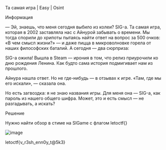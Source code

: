 Та самая игра | Easy | Osint

Информация

— Эй, знаешь, что меня сегодня выбило из колеи? SIG-а. Та самая игра, которая в 2002 заставляла нас с Айнурой забывать о времени. Мы тогда спорили до хрипоты пытаясь найти ответ на вопрос за 500 очков: «В чем смысл жизни?» — и даже пицца в микроволновке горела от наших философских баталий.
А сегодня — два сюрприза:

SIG-а ожила! Вышла в Steam — ирония в том, что релиз приурочили ко дню рождения Ленина. Как будто сама история подмигивает нам из прошлого.

Айнура нашла ответ. Но не где-нибудь — в отзывах к игре. «Там, где мы его искали», — сказала она.


Но есть загвоздка: я не знаю названия игры. Для меня она — SIG-а, как пароль из нашего общего шифра. Может, это и есть смысл — не разгадывать, а искать?


Решение

Нужно найти обзор в стиме на SIGame с флагом letoctf{}

![image](https://github.com/user-attachments/assets/7ef3637e-24a9-43ae-b4a7-1c95f8110185)

letoctf{v_r3sh_enn0y_t@5k3}

